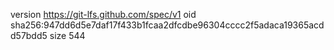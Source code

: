 version https://git-lfs.github.com/spec/v1
oid sha256:947dd6d5e7daf17f433b1fcaa2dfcdbe96304cccc2f5adaca19365acdd57bdd5
size 544
